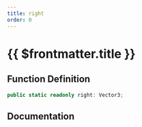 ```yaml
---
title: right
order: 0
---
```


# {{ $frontmatter.title }}

## Function Definition

```ts
public static readonly right: Vector3;
```

## Documentation

<!--@include: ./parts/right.md-->
